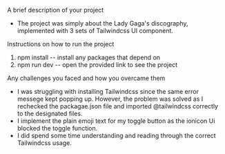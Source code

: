 A brief description of your project
- The project was simply about the Lady Gaga's discography, implemented with 3 sets of Tailwindcss UI component. 

Instructions on how to run the project
1. npm install -- install any packages that depend on 
2. npm run dev -- open the provided link to see the project

Any challenges you faced and how you overcame them
- I was struggling with installing Tailwindcss since the same error messege kept popping up. However, the problem was solved as I rechecked the packagae.json file and imported @tailwindcss correctly to the designated files.
- I implement the plain emoji text for my toggle button as the ionicon Ui blocked the toggle function. 
- I did spend some time understanding and reading through the correct Tailwindcss usage. 
